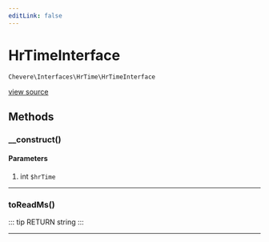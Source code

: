 ```yaml
---
editLink: false
---
```


# HrTimeInterface

`Chevere\Interfaces\HrTime\HrTimeInterface`

[view source](https://github.com/chevere/chevere/blob/master/src/Chevere/Interfaces/HrTime/HrTimeInterface.php)

## Methods

### __construct()

#### Parameters

1. int `$hrTime`

---

### toReadMs()

::: tip RETURN
string
:::

---
